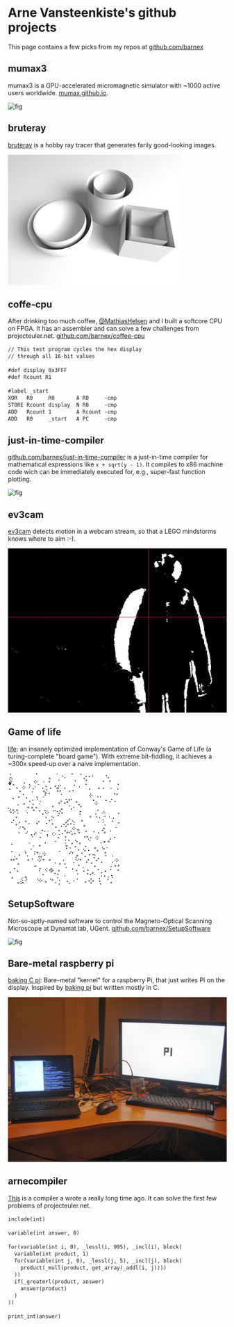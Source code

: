 # Arne Vansteenkiste's github projects

This page contains a few picks from my repos at [github.com/barnex](http://github.com/barnex)


## mumax3

mumax3 is a GPU-accelerated micromagnetic simulator with ~1000 active users worldwide.
[mumax.github.io](http://mumax.github.io).

![fig](http://mumax.github.io/web1.png)


## bruteray

[bruteray](http://github.com/barnex/bruteray) is a hobby ray tracer that generates farily good-looking images.

![fig](https://raw.githubusercontent.com/barnex/bruteray/master/shots/039.jpg)


## coffe-cpu

After drinking too much coffee, [@MathiasHelsen](https://github.com/mathiashelsen) and I built a softcore CPU on FPGA. It has an assembler and can solve a few challenges from projecteuler.net. [github.com/barnex/coffee-cpu](http://github.com/barnex/coffee-cpu)

```
// This test program cycles the hex display
// through all 16-bit values

#def display 0x3FFF
#def Rcount R1

#label _start
XOR   R0     R0       A R0     -cmp
STORE Rcount display  N R0     -cmp
ADD   Rcount 1        A Rcount -cmp
ADD   R0     _start   A PC     -cmp
```


## just-in-time-compiler

[github.com/barnex/just-in-time-compiler](https://github.com/barnex/just-in-time-compiler) is a just-in-time compiler for mathematical expressions like `x + sqrt(y - 1)`. It compiles to x86 machine code wich can be immediately executed for, e.g., super-fast function plotting.

![fig](https://raw.githubusercontent.com/barnex/just-in-time-compiler/master/plotter.png)


## ev3cam

[ev3cam](http://github.com/barnex/ev3cam) detects motion in a webcam stream, so that a LEGO mindstorms knows where to aim :-).

![fig](https://raw.githubusercontent.com/barnex/ev3cam/master/motion.gif)


## Game of life


[life](https://github.com/barnex/life): an insanely optimized implementation of Conway's Game of Life (a turing-complete "board game"). With extreme bit-fiddling, it achieves a ~300x speed-up over a naive implementation.

![fig](https://raw.githubusercontent.com/barnex/life/master/img.png)


## SetupSoftware

Not-so-aptly-named software to control the Magneto-Optical Scanning Microscope at Dynamat lab, UGent. [github.com/barnex/SetupSoftware](https://github.com/barnex/SetupSoftware)

![fig](https://https://raw.githubusercontent.com/barnex/SetupSoftware/master/Moka/screenshot.png)


## Bare-metal raspberry pi

[baking C pi](http://github.com/barnex/bakingcpi): Bare-metal "kernel" for a raspberry Pi, that just writes PI on the display. Inspired by [baking pi](http://www.cl.cam.ac.uk/projects/raspberrypi/tutorials/os/) but written mostly in C.

![fig](https://raw.githubusercontent.com/barnex/bakingcpi/master/pi.JPG)


## arnecompiler

[This](https://github.com/barnex/arnecompiler) is a compiler a wrote a really long time ago. It can solve the first few problems of projecteuler.net.

```
include(int)

variable(int answer, 0)

for(variable(int i, 0), _lessl(i, 995), _incl(i), block(
  variable(int product, 1)
  for(variable(int j, 0), _lessl(j, 5), _incl(j), block(
    product(_mull(product, get_array(_addl(i, j))))
  ))
  if(_greaterl(product, answer)
    answer(product)
  )
))

print_int(answer)
```
